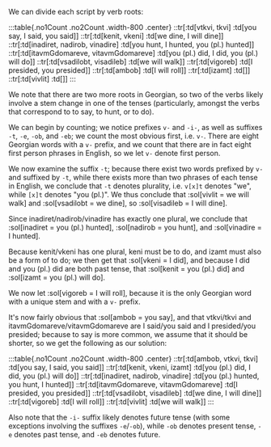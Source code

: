 We can divide each script by verb roots:

:::table{.no1Count .no2Count .width-800 .center}
::tr[:td[vtkvi, tkvi] :td[you say, I said, you said]]
::tr[:td[kenit, vkeni] :td[we dine, I will dine]]
::tr[:td[inadiret, nadirob, vinadire] :td[you hunt, I hunted, you (pl.) hunted]]
::tr[:td[itavmGdomareve, vitavmGdomareve] :td[you (pl.) did, I did, you (pl.) will do]]
::tr[:td[vsadilobt, visadileb] :td[we will walk]]
::tr[:td[vigoreb] :td[I presided, you presided]]
::tr[:td[ambob] :td[I will roll]]
::tr[:td[izamt] :td[]]
::tr[:td[vivlit] :td[]]
:::

We note that there are two more roots in Georgian, so two of the verbs likely involve a stem change in one of the tenses (particularly, amongst the verbs that correspond to to say, to hunt, or to do). 

We can begin by counting; we notice prefixes `v-` and `-i-`, as well as suffixes `-t`, `-e`, `-ob`, and `-eb`; we count the most obvious first, i.e. `v-`. There are eight Georgian words with a `v-` prefix, and we count that there are in fact eight first person phrases in English, so we let `v-` denote first person. 

We now examine the suffix `-t`; because there exist two words prefixed by `v-` and suffixed by `-t`, while there exists more than two phrases of each tense in English, we conclude that `-t` denotes plurality, i.e. `v[x]t` denotes "we", while `[x]t` denotes "you (pl.)". We thus conclude that :sol[vivlit = we will walk] and :sol[vsadilobt = we dine], so :sol[visadileb = I will dine]. 

Since inadiret/nadirob/vinadire has exactly one plural, we conclude that :sol[inadiret = you (pl.) hunted], :sol[nadirob = you hunt], and :sol[vinadire = I hunted].

Because kenit/vkeni has one plural, keni must be to do, and izamt must also be a form of to do; we then get that :sol[vkeni = I did], and because I did and you (pl.) did are both past tense, that :sol[kenit = you (pl.) did] and :sol[izamt = you (pl.) will do]. 

We now let :sol[vigoreb = I will roll], because it is the only Georgian word with a unique stem and with a `v-` prefix. 

It's now fairly obvious that :sol[ambob = you say], and that vtkvi/tkvi and itavmGdomareve/vitavmGdomareve are I said/you said and I presided/you presided; because to say is more common, we assume that it should be shorter, so we get the following as our solution:

:::table{.no1Count .no2Count .width-800 .center}
::tr[:td[ambob, vtkvi, tkvi] :td[you say, I said, you said]]
::tr[:td[kenit, vkeni, izamt] :td[you (pl.) did, I did, you (pl.) will do]]
::tr[:td[inadiret, nadirob, vinadire] :td[you (pl.) hunted, you hunt, I hunted]]
::tr[:td[itavmGdomareve, vitavmGdomareve] :td[I presided, you presided]]
::tr[:td[vsadilobt, visadileb] :td[we dine, I will dine]]
::tr[:td[vigoreb] :td[I will roll]]
::tr[:td[vivlit] :td[we will walk]]
:::

Also note that the `-i-` suffix likely denotes future tense (with some exceptions involving the suffixes `-e`/`-ob`), while `-ob` denotes present tense, `-e` denotes past tense, and `-eb` denotes future.